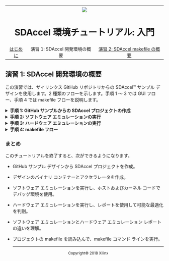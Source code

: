 <table style="width:100%">
  <tr>
    <th width="100%" colspan="6"><img src="https://www.xilinx.com/content/dam/xilinx/imgs/press/media-kits/corporate/xilinx-logo.png" width="30%"/><h1>SDAccel 環境チュートリアル: 入門</h2>
</th>
  </tr>
  <tr>
    <td align="center"><a href="README.md">はじめに</td>
    <td align="center">演習 1: SDAccel 開発環境の概要</td>
    <td align="center"><a href="lab-2-introduction-to-the-sdaccel-makefile.md">演習 2: SDAccel makefile の概要</a></td>
  </tr>
</table>

## 演習 1: SDAccel 開発環境の概要  

この演習では、ザイリンクス GitHub リポジトリからの SDAccel™ サンプル デザインを使用します。2 種類のフローを示します。手順 1 ～ 3 では GUI フロー、手順 4 では makefile フローを説明します。

<details>
<summary><strong>手順 1: GitHub サンプルからの SDAccel プロジェクトの作成</strong></summary>

  1. Linux のターミナル ウィンドウで `sdx` コマンドを使用して SDx&trade; を起動します。
     ワークスペースを指定するダイアログ ボックスが表示されます。  

     ![](./images/dew1517374817420.png)  

  2. ワークスペースのディレクトリを選択します。このディレクトリにプロジェクトが作成されます。  

  3. **[OK]** をクリックします。   
     SDx の [Welcome] ウィンドウが開きます。[Welcome] ウィンドウは、ツールを初めて起動した場合に表示されます。**[Help] → [Welcome]** をクリックして開くこともできます。

     ![](./images/welcome_window.png)  

  4. SDx の [Welcome] ウィンドウで **[Create SDx Project]** をクリックします。  
     New SDx Project ウィザードが開きます。  

     ![](./images/application_project.png)

  5. **[Application]** をオンにし、**[Next]** をクリックします。
     [Create a New SDx Project] ページが開きます。

     ![](./images/project_name.PNG)  

  6. プロジェクトの名前とディレクトリを指定します。このプロジェクトでは、[Project name] に「`vadd`」と入力し、**[Use default location]** をオンにして、**[Next]** をクリックします。
     [Platform] ページが開きます。  

     ![](./images/hardware_platform_dialog.PNG)

  7. `xilinx_kcu1500_dynamic_5_0` プラットフォームを選択して **[Next]** をクリックします。  
     選択したプラットフォームによって、プロジェクトが SDAccel プロジェクトになるか SDSoC プロジェクトになるかが決まります。ここでは SDAccel アクセラレーション プラットフォームを選択したので、プロジェクトは SDAccel プロジェクトになります。

     [System Configuration] ページが開きます。このページでは、使用するシステムのタイプとランタイムを定義します。  

     ![](./images/gba1517357172448.png)  

  8. この演習では、デフォルト設定 ([System configuration] は [Linux]、[Runtime] は [OpenCL]) を使用します。   

  9. **[Next]** をクリックします。  
     [Templates] ページが開き、SDAccel プロジェクトの作成に使用可能なテンプレートがリストされます。SDx のサンプルをダウンロードしていない場合は、[Empty Application] と [Vector Addition] のみが表示されます。この演習では、GitHub リポジトリの Vector Addition を使用します。これには、まずサンプルをダウンロードする必要があります。  

     ![](./images/faq1517357172427.png)  

  10. **[SDx Examples]** ボタンをクリックします。  
      表示される [SDx Examples] ダイアログ ボックスから、SDAccel サンプルと SDSoC サンプルの両方をダウンロードできます。  

      ![](./images/20182_examples1.png)  

  11. [SDAccel Examples] の **[Download]** ボタンをクリックします。GitHub リポジトリが [Details] に示されているディレクトリにクローンされます。  
      >**:pushpin: 注記:** ダウンロードには、接続速度によって時間がかかることがあります。[Progress Information] ダイアログ ボックスがリポジトリのクローンが完了するまで表示されます。  

      ダウンロードが完了すると、[SDAccel Examples] の下にサンプルがツリー形式でリストされます。  

      ![](./images/20182_examples2.png)  

  12. **[OK]** をクリックしてダイアログ ボックスを閉じ、[Templates] ページに戻ります。  
      [Templates] ページに SDAccel GitHub サンプルが表示されるようになります。  

      ![](./images/gmr1517357172462.png)  

  13. [Find] フィールドに「Vector」と入力し、[Miscellaneous Examples] の下の [Vector Addition] を選択します。   

  14. **[Finish]** をクリックします。  
      Vector Addition プロジェクトが指定した名前で作成され、SDAccel 環境に開きます。次の図ような環境が表示されるはずです。

      ![](./images/vector_add_project.PNG)

      SDAccel 環境には、Eclipse ベースの SDx IDE (既にここまでの作業で使用) が含まれます。図に示すように、デフォルト パースペクティブには [Project Explorer] ビュー、プロジェクト エディター ウィンドウ、[Outline] ビューが上部に、[Assistant] ビュー、[Console] ビュー、[Target Connections] ビューが下部に表示されます。SDx IDE の機能の詳細は、『SDAccel 環境ユーザー ガイド』 ([UG1023](https://japan.xilinx.com/cgi-bin/docs/rdoc?v=2018.2;d=ug1023-sdaccel-user-guide.pdf)) を参照してください。

  </details>

<details>
<summary><strong>手順 2: ソフトウェア エミュレーションの実行</strong></summary>

この手順では、ソフトウェア エミュレーションを実行する方法を説明します。[Run Configuration] ダイアログ ボックスの設定を指定し、レポートを開いて、デバッグを開始します。レポートおよびデバッグの詳細は、『SDAccel 環境ユーザー ガイド』 ([UG1023](https://japan.xilinx.com/cgi-bin/docs/rdoc?v=2018.2;d=ug1023-sdaccel-user-guide.pdf)) を参照してください。  

  1. CPU エミュレーションを実行するため、[Application Project Settings] で [Active build configuration] を [Emulation-SW] に設定します。  

     ![](./images/project_settings.png)  

  2. GitHub サンプルには、アクセラレータが既にデザインに含まれています。デザインにアクセラレータが含まれていない場合は、[Add Hardware Function] ボタン ![](./images/qpg1517374817485.png) をクリックして追加します。これにより C/C++ コードが解析され、アクセラレーションに使用可能な関数を判断できます。  

  3. [Run] ボタン ![](./images/lvl1517357172451.png) をクリックしてソフトウェア エミュレーションを実行します。エミュレーション実行前にプロジェクトがビルドされます。  

     >**:pushpin: 注記:** ビルドおよびエミュレーション プロセスには数分以上かかります。この間に、[Run Configurations] ダイアログ ボックスを開き、特定のコマンド ライン オプションを追加してビルドをカスタマイズする方法を説明します。  

  4. [Run] → **[Run Configurations]** をクリックします。  

  5. [Arguments] タブには、XOCC のコマンド ライン オプションを追加できる [Program arguments] セクションがあります。コマンド オプションの詳細は、『SDx コマンドおよびユーティリティ リファレンス ガイド』 ([UG1279](https://japan.xilinx.com/cgi-bin/docs/rdoc?v=2018.2;d=ug1279-sdx-command-utility-reference-guide.pdf)) を参照してください。このチュートリアルでは、デザインを機能させるのにコマンド ライン引数は必要ありません。  

  6. [Profile] タブには、[Generate timeline trace report] ドロップダウン リストがあります。オプションをクリックすると、生成されるレポートのタイプを確認できます。このタブには、[Enable Profiling] チェック ボックスもあります。何も変更せずウィンドウを閉じます。  
     >**:pushpin: 注記:** [Run Configurations] ダイアログ ボックスの設定を変更した場合は、現在のエミュレーション段階を再実行し、変更を反映させる必要があります。これには、**[Run]** ボタンをクリックします。  

  7. [Console] ウィンドウに「TEST PASSED」と表示されるはずです。   

  8. エミュレーションの実行が終了したら、[Profile Summary] および [Application Timeline] レポートで最適化の詳細を確認できます。次の図に示すように、[Assistant] ビューで [Profile Summary] をダブルクリックします。

     ![](./images/assistant_reports.PNG)

     デザインを最適化するのに使用可能な動作、実行時間、帯域幅などの有益なデータが表示されます。サマリの数値は、次の図とは異なる場合があります。  

     ![](./images/qrs1517357172440.png)  

  9. [Assistant] ビューに [Application Timeline] レポートを表示するには、[Application Timeline] をダブルクリックします。ホスト コードとカーネル コードの内訳とそれぞれの実行時間が表示されます。特定の部分を拡大するには、マウスを右へドラッグします。

     ![](./images/cwn1517357172498.png)  

  10. [Profile Summary] および [Application Timeline] には、ホスト コードとカーネル間の通信に関するデータと、カーネルの処理情報が含まれます。[Debug] 機能を使用すると、ホスト カーネルの処理をステップ実行して問題を特定できます。[Project Explorer] ビューで **host.cpp** ([Project Explorer] ビューの `src` ディレクトリ) をダブルクリックし、ファイルをエディターで開きます。  

  11. デバッグを実行するには、ブレークポイントを設定する必要があります。重要ポイントにブレークポイントを設定しておくと、問題を見つけやすくなります。カーネル デバッグの直前でホスト コードを一時停止するには、70 行目 (次の図の青い選択部分) の `outBufVec.push_back(buffer_C)` を右クリックして [Toggle Breakpoint] をクリックします。  

      ![](./images/lpy1517374817498.png)  

  12. [Debug] アイコン ![](./images/cwo1517357172495.png) をクリックしてデバッグを実行します。パースペクティブを変更するかどうかを尋ねるダイアログ ボックスが表示されます。[Yes] をクリックします。  

  13. Eclipse デバッグを使用すると、ホストおよびカーネル コードを詳細に検証できます。デバッグをステップ実行するための制御コマンドは、[Run] メニューおよびメイン ツールバーにあります。

      ![](./images/20182_debug.png)  

  14. デフォルトでは、`main` の最初の行に自動ブレークポイントが挿入されます。次の図に示すように、[Run Configuration] ダイアログ ボックスの [Debugger] タブに `main` 関数で停止するオプションがあります。これは、問題のある関数をさらに詳細にデバッグする場合に便利な機能です。F8 を押すか、[Run] → [Resume] をクリックして、次のブレークポイントまでデバッグを実行します。  

      ![](./images/debug_configuration.PNG)  

  15. デバッグを再開すると、SDx でカーネル コード用に別の gdb インスタンスが起動します。これにも関数の始めにブレークポイントが設定されています。これでカーネルが詳細に解析され、データがどのように関数に読み込まれてメモリに書き込まれるのかがわかります。カーネル実行が gdb で終了すると、そのインスタンスが終了し、main デバッグ スレッドに戻ります。F8 キーを押して続行します。  
      >**:pushpin: 注記:** [Console] ビューにはまだカーネル デバッグ出力が表示されています。![](./images/gqm1517357172417.png) アイコンをクリックして vadd.exe コンソールに戻り、ホスト コードからの出力を確認します。  

  16. メイン ウィンドウの右上にある [Debug] ボタン ![](./images/cwo1517357172495.png) を右クリックして **[Close]** をクリックし、[Debug] パースペクティブを閉じるか、SDx ボタン ![](./images/sdx_perspective_icon.PNG) をクリックして標準の [SDx] パースペクティブに切り替えます。

  17. 標準の [SDx] パースペクティブに戻ったら、中央にあるプロジェクト エディター ウィンドウの [Application Project Settings] 以外のすべてのタブを閉じます。

</details>

<details>
<summary><strong>手順 3: ハードウェア エミュレーションの実行</strong></summary>

この手順では、ハードウェア エミュレーション機能を実行する方法と、基本的なプロファイリングとレポートについて説明します。  

  1. ハードウェア エミュレーションを実行するため、[SDx Application Settings] で [Active build configuration] を [Emulation-HW] に設定し、[Run] をクリックします。これには、少し時間がかかります。  
     >**:pushpin: 注記:** [Emulation-SW] と [Emulation-HW] の主な違いは、ハードウェア エミュレーションではカーネル コードの RTL が合成され、プラットフォームのものにより近いデザインをビルドできる点です。より正確な帯域幅、スループット、実行時間などに関するデータが使用されます。このため、デザインのコンパイルに時間がかかります。  

  2. [Assistant] ビューで [Emulation-HW] の下の [System Estimate] を開きます。
     このテキスト レポートには、カーネル情報、デザインに関するタイミング、クロック サイクル、デバイスで使用されるエリアなどの情報が示されます。

     ![](./images/dzr1517357172472.png)  

  3. [Reports] タブで [Profile Summary] を開きます。このサマリ レポートには、カーネル動作、データ転送、OpenCL™ API 呼び出しに関する詳細情報のほか、リソース使用量に関するプロファイル情報、カーネル/ホスト間のデータ転送などに関する詳細な情報が示されます。
     >**:pushpin: 注記:** ハードウェア エミュレーションで使用されるシミュレーション モデルは近似です。表示されるプロファイルの数値はあくまで見積もりであり、実際のハードウェアの結果とは異なる可能性があります。  

     ![](./images/profile_summary_report.png)

  4. [Console] ビューの横に [Guidance] というビューがあります。このビューには、満たされなかったチェックに対してカーネルの最適化方法に関する情報が含まれます。

     ![](./images/guidance_view.PNG)  

     >**:pushpin: 注記:** その他のパフォーマンス最適化手法および設計手法は、『SDAccel 環境プロファイリングおよび最適化ガイド』 ([UG1207](https://japan.xilinx.com/cgi-bin/docs/rdoc?v=2018.2;d=ug1207-sdaccel-optimization-guide.pdf)) を参照してください。  

  5. [Application Timeline] レポートを開きます。  
     このレポートは、ホストおよびカーネルがタスクを終了するのにかかる見積もり時間と、どこがボトルネックなのかを詳細に示します。この例では 2 回繰り返され、タイムラインにカーネルが 2 回実行されたことが示されます。マーカーを追加、拡大/縮小、信号を展開すると、ボトルネックを見つけるのに役立ちます。  

     ![](./images/pwe1517357172419.png)  

  6. [Emulation-HW] タブを展開して関連のカーネルのタブを展開し、HLS レポートを開きます。
     このレポートには、Vivado® HLS からのカーネル変換および合成に関する詳細な情報が表示されます。下のタブには、カーネルで最も時間がかかった場所とその他のパフォーマンスに関するデータが表示されます。パフォーマンス データには、レイテンシおよびクロック周期が含まれる場合もあります。  

     ![](./images/ivm1517374817463.png)  
</details>

<details>
<summary><strong>手順 4: makefile フロー</strong></summary>

この手順では、基本的な makefile フローと SDx での使用方法について説明します。このフローを使用する利点は、次のとおりです。  
  

  * システムに簡単にオートメーションを導入  
  * デザインを少し変更した場合の処理時間の短縮  

mkefile フローを実行するには、次の手順に従います。  

  1. [Project Explorer] ビューの [Emulation-SW] ディレクトリで makefile ファイルを見つけます。このファイルをダブルクリックしてエディターで開きます。  
     この makefile は SDx IDE で作成され、エミュレーションをビルドして実行するのに使用されます。または、[Emulation-HW] ディレクトリで makefile ファイルを見つけます。  

  2. ビルドごとに makefile があります。エディター ウィンドウで開いている makefile の 21 行目で、`hw_emu` または `sw_emu` がターゲットとして指定されています。   

     >**:information_source: ヒント:** SDx IDE で生成された makefile を使用して、GUI の外でプロジェクトをビルドすることもできます。   

  3. 新しいターミナル セッションを開いて、ワークスペースに移動します。

  4. [Emulation-SW] ディレクトリに移動して、「`make incremental`」と入力します。これにより、典型的な SDx のログ出力が生成されます。  

     >**:pushpin: 注記:** ホストまたはカーネル コードが変更されていない場合は、コンパイルは既に完了しているので何も実行されません。「make: Nothing to be done for 'incremental'」というメッセージが表示されます。  

[演習 2: SDAccel makefile の概要](./lab-2-introduction-to-the-sdaccel-makefile.md)で、makefile の使用方法とコマンド ライン フローをさらに詳細に説明します。  
</details>

### まとめ


このチュートリアルを終了すると、次ができるようになります。  

* GitHub サンプル デザインから SDAccel プロジェクトを作成。
* デザインのバイナリ コンテナーとアクセラレータを作成。  
* ソフトウェア エミュレーションを実行し、ホストおよびカーネル コードでデバッグ環境を使用。  
* ハードウェア エミュレーションを実行し、レポートを使用して可能な最適化を判別。  
* ソフトウェア エミュレーションとハードウェア エミュレーション レポートの違いを理解。  
* プロジェクトの makefile を読み込んで、makefile コマンド ラインを実行。  


  <hr/>
  <p align="center"><sup>Copyright&copy; 2018 Xilinx</sup></p>
